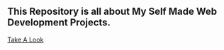 ## This Repository is all about My Self Made Web Development Projects.

[Take A Look](https://aashishkrpd.github.io/Self-Made-Websites/)

